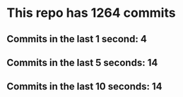 # This repo has 1264 commits

## Commits in the last 1 second: 4
## Commits in the last 5 seconds: 14
## Commits in the last 10 seconds: 14
